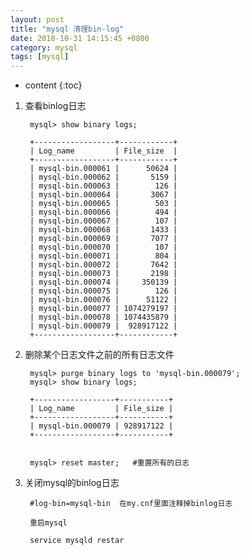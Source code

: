```yaml
---
layout: post
title: "mysql 清理bin-log"
date: 2018-10-31 14:15:45 +0800
category: mysql
tags: [mysql]
---
```

* content
{:toc}

1. 查看binlog日志

		mysql> show binary logs;
		
		+------------------+------------+
		| Log_name         | File_size  |
		+------------------+------------+
		| mysql-bin.000061 |      50624 |
		| mysql-bin.000062 |       5159 |
		| mysql-bin.000063 |        126 |
		| mysql-bin.000064 |       3067 |
		| mysql-bin.000065 |        503 |
		| mysql-bin.000066 |        494 |
		| mysql-bin.000067 |        107 |
		| mysql-bin.000068 |       1433 |
		| mysql-bin.000069 |       7077 |
		| mysql-bin.000070 |        107 |
		| mysql-bin.000071 |        804 |
		| mysql-bin.000072 |       7642 |
		| mysql-bin.000073 |       2198 |
		| mysql-bin.000074 |     350139 |
		| mysql-bin.000075 |        126 |
		| mysql-bin.000076 |      51122 |
		| mysql-bin.000077 | 1074279197 |
		| mysql-bin.000078 | 1074435879 |
		| mysql-bin.000079 |  928917122 |
		+------------------+------------+

2. 删除某个日志文件之前的所有日志文件

		mysql> purge binary logs to 'mysql-bin.000079';  
		mysql> show binary logs;
		
		+------------------+-----------+
		| Log_name         | File_size |
		+------------------+-----------+
		| mysql-bin.000079 | 928917122 |
		+------------------+-----------+
		
		
		mysql> reset master;   #重置所有的日志

3. 关闭mysql的binlog日志

		#log-bin=mysql-bin  在my.cnf里面注释掉binlog日志
		
		重启mysql
		
		service mysqld restar